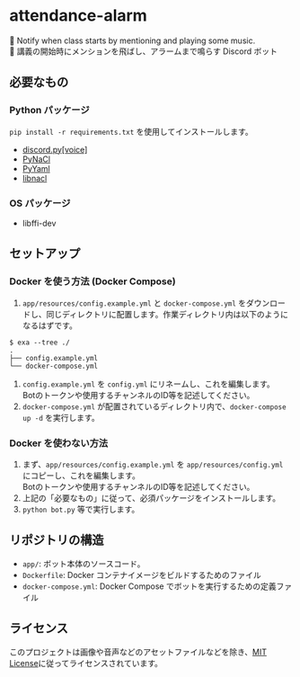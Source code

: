 # attendance-alarm
🔔 Notify when class starts by mentioning and playing some music.\
🔔 講義の開始時にメンションを飛ばし、アラームまで鳴らす Discord ボット

## 必要なもの
### Python パッケージ
`pip install -r requirements.txt` を使用してインストールします。
* [discord.py[voice]](https://discordpy.readthedocs.io/ja/latest/)
* [PyNaCl](https://pypi.org/project/PyNaCl/)
* [PyYaml](https://pypi.org/project/PyYAML/)
* [libnacl](https://pypi.org/project/libnacl/)
### OS パッケージ
* libffi-dev

## セットアップ
### Docker を使う方法 (Docker Compose)
1. `app/resources/config.example.yml` と `docker-compose.yml` をダウンロードし、同じディレクトリに配置します。作業ディレクトリ内は以下のようになるはずです。
```
$ exa --tree ./
.
├── config.example.yml
└── docker-compose.yml
```
1. `config.example.yml` を `config.yml` にリネームし、これを編集します。\
Botのトークンや使用するチャンネルのID等を記述してください。
1. `docker-compose.yml` が配置されているディレクトリ内で、`docker-compose up -d` を実行します。

### Docker を使わない方法
1. まず、`app/resources/config.example.yml` を `app/resources/config.yml` にコピーし、これを編集します。\
Botのトークンや使用するチャンネルのID等を記述してください。
1. 上記の「必要なもの」に従って、必須パッケージをインストールします。  
1. `python bot.py` 等で実行します。

## リポジトリの構造

* `app/`: ボット本体のソースコード。
* `Dockerfile`: Docker コンテナイメージをビルドするためのファイル
* `docker-compose.yml`: Docker Compose でボットを実行するための定義ファイル

## ライセンス
このプロジェクトは画像や音声などのアセットファイルなどを除き、[MIT License](https://opensource.org/licenses/MIT)に従ってライセンスされています。
